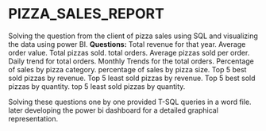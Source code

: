 # PIZZA_SALES_REPORT
Solving the question from the client of pizza sales using SQL and visualizing the data using power BI.
**Questions:**
Total revenue for that year.
Average order value.
Total pizzas sold.
total orders.
Average pizzas sold per order.
Daily trend for total orders.
Monthly Trends for the total orders.
Percentage of sales by pizza category.
percentage of sales by pizza size.
Top 5 best sold pizzas by revenue.
Top 5 least sold pizzas by revenue.
Top 5 best sold pizzas by quantity.
top 5 least sold pizzas by quantity.

Solving these questions one by one provided T-SQL queries in a word file.
later developing the power bi dashboard for a detailed graphical representation. 
